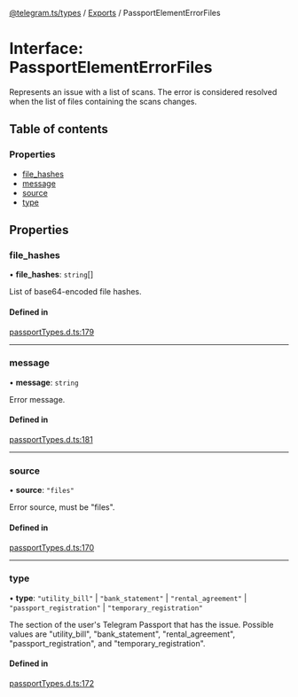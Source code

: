 [@telegram.ts/types](../README.md) / [Exports](../modules.md) / PassportElementErrorFiles

# Interface: PassportElementErrorFiles

Represents an issue with a list of scans. The error is considered resolved when the list of files containing the scans changes.

## Table of contents

### Properties

- [file\_hashes](PassportElementErrorFiles.md#file_hashes)
- [message](PassportElementErrorFiles.md#message)
- [source](PassportElementErrorFiles.md#source)
- [type](PassportElementErrorFiles.md#type)

## Properties

### file\_hashes

• **file\_hashes**: `string`[]

List of base64-encoded file hashes.

#### Defined in

[passportTypes.d.ts:179](https://github.com/telegramsjs/types/blob/d08200f/src/passportTypes.d.ts#L179)

___

### message

• **message**: `string`

Error message.

#### Defined in

[passportTypes.d.ts:181](https://github.com/telegramsjs/types/blob/d08200f/src/passportTypes.d.ts#L181)

___

### source

• **source**: ``"files"``

Error source, must be "files".

#### Defined in

[passportTypes.d.ts:170](https://github.com/telegramsjs/types/blob/d08200f/src/passportTypes.d.ts#L170)

___

### type

• **type**: ``"utility_bill"`` \| ``"bank_statement"`` \| ``"rental_agreement"`` \| ``"passport_registration"`` \| ``"temporary_registration"``

The section of the user's Telegram Passport that has the issue. Possible values are "utility_bill", "bank_statement", "rental_agreement", "passport_registration", and "temporary_registration".

#### Defined in

[passportTypes.d.ts:172](https://github.com/telegramsjs/types/blob/d08200f/src/passportTypes.d.ts#L172)
